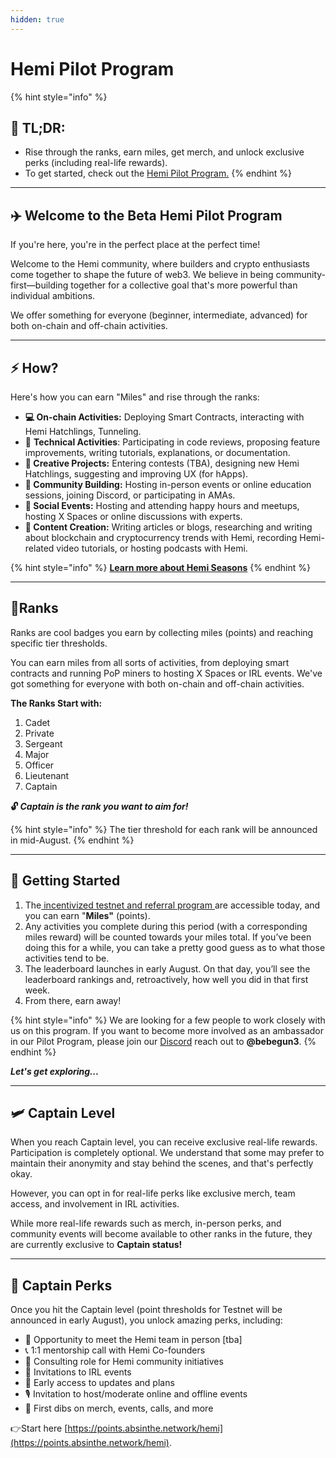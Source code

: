 ```yaml
---
hidden: true
---
```


# Hemi Pilot Program

{% hint style="info" %}
## 📜 **TL;DR:**

* Rise through the ranks, earn miles, get merch, and unlock exclusive perks (including real-life rewards).
* To get started, check out the [Hemi Pilot Program.](https://points.absinthe.network/hemi)
{% endhint %}

***

## ✈️ Welcome to the Beta Hemi Pilot Program

If you're here, you're in the perfect place at the perfect time!

Welcome to the Hemi community, where builders and crypto enthusiasts come together to shape the future of web3. We believe in being community-first—building together for a collective goal that's more powerful than individual ambitions.

We offer something for everyone (beginner, intermediate, advanced) for both on-chain and off-chain activities.

***

## &#x20;⚡ How?&#x20;

&#x20;Here's how you can earn "Miles" and rise through the ranks:

* **💻 On-chain Activities:** Deploying Smart Contracts, interacting with Hemi Hatchlings, Tunneling.
* 🔧 **Technical Activities**: Participating in code reviews, proposing feature improvements, writing tutorials, explanations, or documentation.
* **🎨 Creative Projects:** Entering contests (TBA), designing new Hemi Hatchlings, suggesting and improving UX (for hApps).
* **🔗 Community Building:** Hosting in-person events or online education sessions, joining Discord, or participating in AMAs.
* **🎉 Social Events:** Hosting and attending happy hours and meetups, hosting X Spaces or online discussions with experts.
* **📝 Content Creation:** Writing articles or blogs, researching and writing about blockchain and cryptocurrency trends with Hemi, recording Hemi-related video tutorials, or hosting podcasts with Hemi.

{% hint style="info" %}
[**Learn more about Hemi Seasons**](https://docs.hemi.xyz/governance/incentives/points#pdf-page-jfwnwievmil2x2lghizb-season-1-testnet)
{% endhint %}

***

## 🏅Ranks

Ranks are cool badges you earn by collecting miles (points) and reaching specific tier thresholds.

You can earn miles from all sorts of activities, from deploying smart contracts and running PoP miners to hosting X Spaces or IRL events. We've got something for everyone with both on-chain and off-chain activities.&#x20;

**The Ranks Start with:**

1. Cadet
2. Private
3. Sergeant
4. Major
5. Officer
6. Lieutenant
7. Captain

**🔓&#x20;**_**Captain is the rank you want to aim for!**_&#x20;

{% hint style="info" %}
The tier threshold for each rank will be announced in mid-August.&#x20;
{% endhint %}

***

## 🏁 Getting Started

1. The[ incentivized testnet and referral program ](https://points.absinthe.network/hemi)are accessible today, and you can earn "**Miles"** (points).&#x20;
2. Any activities you complete during this period (with a corresponding miles reward) will be counted towards your miles total. If you’ve been doing this for a while, you can take a pretty good guess as to what those activities tend to be.&#x20;
3. The leaderboard launches in early August. On that day, you’ll see the leaderboard rankings and, retroactively, how well you did in that first week.&#x20;
4. From there, earn away!

{% hint style="info" %}
We are looking for a few people to work closely with us on this program. If you want to become more involved as an ambassador in our Pilot Program, please join our [Discord](https://discord.gg/hemixyz) reach out to **@bebegun3**.
{% endhint %}

_**Let's get exploring...**_

***

## 🛩️ Captain Level

When you reach  Captain level, you can receive exclusive real-life rewards. Participation is completely optional. We understand that some may prefer to maintain their anonymity and stay behind the scenes, and that's perfectly okay.&#x20;

However, you can opt in for real-life perks like exclusive merch, team access, and involvement in IRL activities.

While more real-life rewards such as merch, in-person perks, and community events will become available to other ranks in the future, they are currently exclusive to **Captain status!**

***

## &#x20;🥇 Captain Perks

Once you hit the Captain level (point thresholds for Testnet will be announced in early August), you unlock amazing perks, including:

* 👫 Opportunity to meet the Hemi team in person \[tba]
* 📞 1:1 mentorship call with Hemi Co-founders
* 💼 Consulting role for Hemi community initiatives
* 🎉 Invitations to IRL events
* 📅 Early access to updates and plans
* 🎙️ Invitation to host/moderate online and offline events
* 🥇 First dibs on merch, events, calls, and more



👉Start here [https://points.absinthe.network/hemi](https://points.absinthe.network/hemi).

